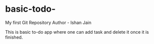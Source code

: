 # basic-todo-
My first Git Repository
Author - Ishan Jain

This is basic to-do app where one can add task and delete it once it is finished.
